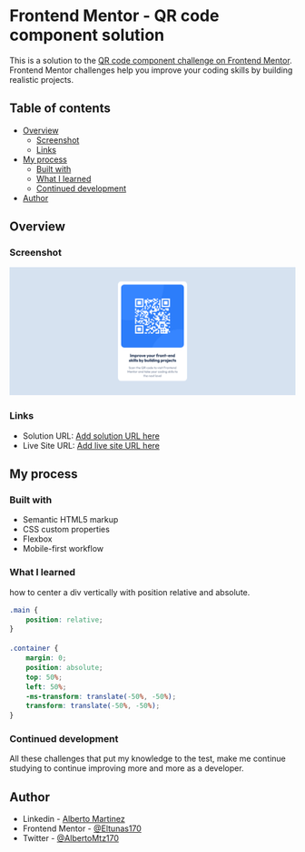 # Frontend Mentor - QR code component solution

This is a solution to the [QR code component challenge on Frontend Mentor](https://www.frontendmentor.io/challenges/qr-code-component-iux_sIO_H). Frontend Mentor challenges help you improve your coding skills by building realistic projects. 

## Table of contents

- [Overview](#overview)
  - [Screenshot](#screenshot)
  - [Links](#links)
- [My process](#my-process)
  - [Built with](#built-with)
  - [What I learned](#what-i-learned)
  - [Continued development](#continued-development)
- [Author](#author)

## Overview

### Screenshot

![](./design/finished/design-finished.png)

### Links

- Solution URL: [Add solution URL here](https://www.frontendmentor.io/solutions/qr-code-component-html-css-cwcYshdiVP)
- Live Site URL: [Add live site URL here](https://alberto170.github.io/QR-code-component---Frontend-Mentor/)

## My process

### Built with

- Semantic HTML5 markup
- CSS custom properties
- Flexbox
- Mobile-first workflow

### What I learned

how to center a div vertically with position relative and absolute.

```css
.main {
    position: relative;
}

.container {
    margin: 0;
    position: absolute;
    top: 50%;
    left: 50%;
    -ms-transform: translate(-50%, -50%);
    transform: translate(-50%, -50%);
}
```

### Continued development

All these challenges that put my knowledge to the test, make me continue studying to continue improving more and more as a developer.

## Author

- Linkedin - [Alberto Martinez](https://www.linkedin.com/in/alberto-martinez-a147b4132)
- Frontend Mentor - [@Eltunas170](https://www.frontendmentor.io/profile/Eltunas170)
- Twitter - [@AlbertoMtz170](https://twitter.com/AlbertoMtz170)

